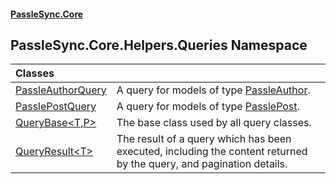 #### [PassleSync.Core](index.md 'index')

## PassleSync.Core.Helpers.Queries Namespace

| Classes | |
| :--- | :--- |
| [PassleAuthorQuery](PassleSync.Core.Helpers.Queries.PassleAuthorQuery.md 'PassleSync.Core.Helpers.Queries.PassleAuthorQuery') | A query for models of type [PassleAuthor](PassleSync.Core.Models.Content.Umbraco.PassleAuthor.md 'PassleSync.Core.Models.Content.Umbraco.PassleAuthor'). |
| [PasslePostQuery](PassleSync.Core.Helpers.Queries.PasslePostQuery.md 'PassleSync.Core.Helpers.Queries.PasslePostQuery') | A query for models of type [PasslePost](PassleSync.Core.Models.Content.Umbraco.PasslePost.md 'PassleSync.Core.Models.Content.Umbraco.PasslePost'). |
| [QueryBase&lt;T,P&gt;](PassleSync.Core.Helpers.Queries.QueryBase_T,P_.md 'PassleSync.Core.Helpers.Queries.QueryBase<T,P>') | The base class used by all query classes. |
| [QueryResult&lt;T&gt;](PassleSync.Core.Helpers.Queries.QueryResult_T_.md 'PassleSync.Core.Helpers.Queries.QueryResult<T>') | The result of a query which has been executed, including the content returned by the query, and pagination details. |
